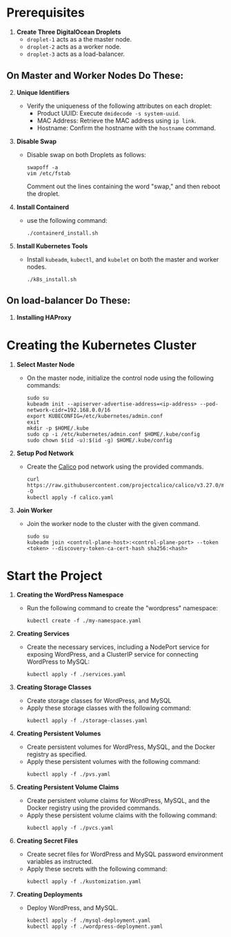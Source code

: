 # Prerequisites

1. **Create Three DigitalOcean Droplets**
   - `droplet-1` acts as a the master node.
   - `droplet-2` acts as a worker node.
   - `droplet-3` acts as a load-balancer.

## On Master and Worker Nodes Do These:

2. **Unique Identifiers**
   - Verify the uniqueness of the following attributes on each droplet:
     - Product UUID: Execute `dmidecode -s system-uuid`.
     - MAC Address: Retrieve the MAC address using `ip link`.
     - Hostname: Confirm the hostname with the `hostname` command.

3. **Disable Swap**
   - Disable swap on both Droplets as follows:
     ```shell
     swapoff -a
     vim /etc/fstab
     ```
     Comment out the lines containing the word "swap," and then reboot the droplet.

4. **Install Containerd**
   - use the following command:
     ```shell
     ./containerd_install.sh
     ```

5. **Install Kubernetes Tools**
   - Install `kubeadm`, `kubectl`, and `kubelet` on both the master and worker nodes.
     ```shell
     ./k8s_install.sh
     ```
## On load-balancer Do These:

1. **Installing HAProxy**

# Creating the Kubernetes Cluster

1. **Select Master Node**
    - On the master node, initialize the control node using the following commands:
      ```shell
      sudo su
      kubeadm init --apiserver-advertise-address=<ip-address> --pod-network-cidr=192.168.0.0/16
      export KUBECONFIG=/etc/kubernetes/admin.conf
      exit
      mkdir -p $HOME/.kube
      sudo cp -i /etc/kubernetes/admin.conf $HOME/.kube/config
      sudo chown $(id -u):$(id -g) $HOME/.kube/config
      ```

2. **Setup Pod Network**
    - Create the [Calico](https://docs.tigera.io/calico/latest/getting-started/kubernetes/self-managed-onprem/onpremises) pod network using the provided commands.
      ```
      curl https://raw.githubusercontent.com/projectcalico/calico/v3.27.0/manifests/calico.yaml -O
      kubectl apply -f calico.yaml
      ```

3. **Join Worker**
    - Join the worker node to the cluster with the given command.
      ```
      sudo su
      kubeadm join <control-plane-host>:<control-plane-port> --token <token> --discovery-token-ca-cert-hash sha256:<hash>
      ```

# Start the Project

1. **Creating the WordPress Namespace**
    - Run the following command to create the "wordpress" namespace:
      ```shell
      kubectl create -f ./my-namespace.yaml
      ```

2. **Creating Services**
    - Create the necessary services, including a NodePort service for exposing WordPress, and a ClusterIP service for connecting WordPress to MySQL:
      ```shell
      kubectl apply -f ./services.yaml
      ```

3. **Creating Storage Classes**
    - Create storage classes for WordPress, and MySQL
    - Apply these storage classes with the following command:
      ```shell
      kubectl apply -f ./storage-classes.yaml
      ```

4. **Creating Persistent Volumes**
    - Create persistent volumes for WordPress, MySQL, and the Docker registry as specified.
    - Apply these persistent volumes with the following command:
      ```shell
      kubectl apply -f ./pvs.yaml
      ```

5. **Creating Persistent Volume Claims**
    - Create persistent volume claims for WordPress, MySQL, and the Docker registry using the provided commands.
    - Apply these persistent volume claims with the following command:
      ```shell
      kubectl apply -f ./pvcs.yaml
      ```

6. **Creating Secret Files**
    - Create secret files for WordPress and MySQL password environment variables as instructed.
    - Apply these secrets with the following command:
      ```shell
      kubectl apply -f ./kustomization.yaml
      ```

7. **Creating Deployments**
    - Deploy WordPress, and MySQL.
      ```
      kubectl apply -f ./mysql-deployment.yaml
      kubectl apply -f ./wordpress-deployment.yaml
      ```
